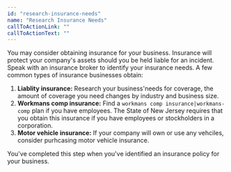 ```yaml
---
id: "research-insurance-needs"
name: "Research Insurance Needs"
callToActionLink: ""
callToActionText: ""
---
```


You may consider obtaining insurance for your business. Insurance will protect your company's assets should you be held liable for an incident. Speak with an insurance broker to identify your insurance needs. A few common types of insurance businesses obtain:

1. **Liablity insurance:** Research your business'needs for coverage, the amount of coverage you need changes by industry and business size.
2. **Workmans comp insurance:** Find a `workmans comp insurance|workmans-comp` plan if you have employees. The State of New Jersey requires that you obtain this insurance if you have employees or stockholders in a corporation.
3. **Motor vehicle insurance:** If your company will own or use any vehciles, consider purhcasing motor vehicle insurance.

You've completed this step when you've identified an insurance policy for your business.
